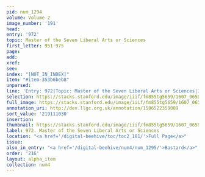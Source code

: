 ```yaml
---
pid: num_1294
volume: Volume 2
image_number: '191'
head:
entry: '972'
topic: Master of the Seven Liberal Arts or Sciences
first_letter: 951-975
page:
add:
xref:
see:
index: "[NOT_IN_INDEX]"
item: "#item-353b6beb8"
unparsed:
line: 'Entry: 972|Topic: Master of the Seven Liberal Arts or Sciences|Index: [NOT_IN_INDEX]|#item-353b6beb8'
selection: https://stacks.stanford.edu/image/iiif/fm855tg5659/1607_0658/350,1030,2845,502/full/0/default.jpg
full_image: https://stacks.stanford.edu/image/iiif/fm855tg5659/1607_0658/full/full/0/default.jpg
annotation_uri: http://dev.llgc.org.uk/annotation/1586522359089
sort_value: '219111030'
insertion:
thumbnail: https://stacks.stanford.edu/image/iiif/fm855tg5659/1607_0658/350,1030,600,180/250,/0/default.jpg
label: 972. Master of the Seven Liberal Arts or Sciences
location: "<a href='/digital-beehive/toc/toc2_181/'>Full Page</a>"
issue:
also_in_entry: "<a href='/digital-beehive/num4/num_1295/'>Bastard</a>"
order: '216'
layout: alpha_item
collection: num4
---
```

